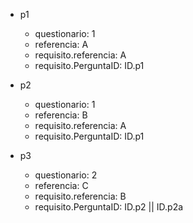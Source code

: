 - p1
  - questionario: 1
  - referencia: A
  - requisito.referencia: A
  - requisito.PerguntaID: ID.p1

- p2
  - questionario: 1
  - referencia: B
  - requisito.referencia: A
  - requisito.PerguntaID: ID.p1


- p3
  - questionario: 2
  - referencia: C
  - requisito.referencia: B
  - requisito.PerguntaID: ID.p2 || ID.p2a



